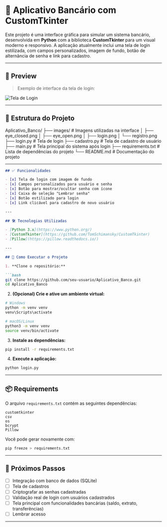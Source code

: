 # 🏦 Aplicativo Bancário com CustomTkinter

Este projeto é uma interface gráfica para simular um sistema bancário, desenvolvida em **Python** com a biblioteca **CustomTkinter** para um visual moderno e responsivo. A aplicação atualmente inclui uma tela de login estilizada, com campos personalizados, imagem de fundo, botão de alternância de senha e link para cadastro.

---

## 📸 Preview

> Exemplo de interface da tela de login:

![Tela de Login](exemplos/exemplo_login.png)

---

## 📁 Estrutura do Projeto

Aplicativo_Banco/
├── images/                # Imagens utilizadas na interface
│   ├── eye_closed.png
│   ├── eye_open.png
│   ├── login.png
│   └── registro.png
├── login.py               # Tela de login
├── cadastro.py            # Tela de cadastro de usuário
├── main.py                # Tela principal do sistema após login
├── requirements.txt       # Lista de dependências do projeto
└── README.md              # Documentação do projeto

---

```markdown
## ✅ Funcionalidades

- [x] Tela de login com imagem de fundo
- [x] Campos personalizados para usuário e senha
- [x] Botão para mostrar/ocultar senha com ícone
- [x] Caixa de seleção "Lembrar senha"
- [x] Botão estilizado para login
- [x] Link clicável para cadastro de novo usuário

---

## 🛠 Tecnologias Utilizadas

- [Python 3.x](https://www.python.org/)
- [CustomTkinter](https://github.com/TomSchimansky/CustomTkinter)
- [Pillow](https://pillow.readthedocs.io/)

---

## 🚀 Como Executar o Projeto

1. **Clone o repositório:**

```bash
git clone https://github.com/seu-usuario/Aplicativo_Banco.git
cd Aplicativo_Banco
```

2. **(Opcional) Crie e ative um ambiente virtual:**

```bash
# Windows
python -m venv venv
venv\Scripts\activate

# macOS/Linux
python3 -m venv venv
source venv/bin/activate
```

3. **Instale as dependências:**

```bash
pip install -r requirements.txt
```

4. **Execute a aplicação:**

```bash
python login.py
```

---

## 📦 Requirements

O arquivo `requirements.txt` contém as seguintes dependências:

```
customtkinter
csv
os
bcrypt
Pillow
```

Você pode gerar novamente com:

```bash
pip freeze > requirements.txt
```

---

## 🧠 Próximos Passos

- [ ] Integração com banco de dados (SQLite)
- [ ] Tela de cadastros
- [ ] Criptografar as senhas cadastradas
- [ ] Validação real de login com usuários cadastrados
- [ ] Tela principal com funcionalidades bancárias (saldo, extrato, transferências)
- [ ] Lembrar acesso

---
